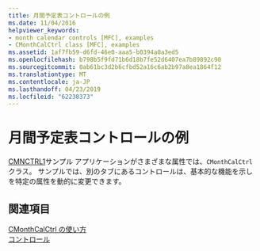 ```yaml
---
title: 月間予定表コントロールの例
ms.date: 11/04/2016
helpviewer_keywords:
- month calendar controls [MFC], examples
- CMonthCalCtrl class [MFC], examples
ms.assetid: 1af7fb59-d6fd-46e0-aaa5-b0394a0a3ed5
ms.openlocfilehash: b798b5f9fd71b6d18b7fe52d6407ea7b89892c90
ms.sourcegitcommit: 0ab61bc3d2b6cfbd52a16c6ab2b97a8ea1864f12
ms.translationtype: MT
ms.contentlocale: ja-JP
ms.lasthandoff: 04/23/2019
ms.locfileid: "62238373"
---
```

# <a name="month-calendar-control-examples"></a>月間予定表コントロールの例

[CMNCTRL1](../overview/visual-cpp-samples.md)サンプル アプリケーションがさまざまな属性では、`CMonthCalCtrl`クラス。 サンプルでは、別のタブにあるコントロールは、基本的な機能を示しを特定の属性を動的に変更できます。

## <a name="see-also"></a>関連項目

[CMonthCalCtrl の使い方](../mfc/using-cmonthcalctrl.md)<br/>
[コントロール](../mfc/controls-mfc.md)
